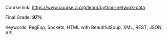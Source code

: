 Course link: https://www.coursera.org/learn/python-network-data

Final Grade: ***97%***

Keywords: RegExp, Sockets, HTML with BeautifulSoup, XML, REST, JSON, API
